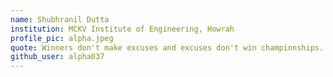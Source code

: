 ```yaml
---
name: Shubhranil Dutta
institution: MCKV Institute of Engineering, Howrah
profile_pic: alpha.jpeg
quote: Winners don't make excuses and excuses don't win championships.
github_user: alpha037
---
```


